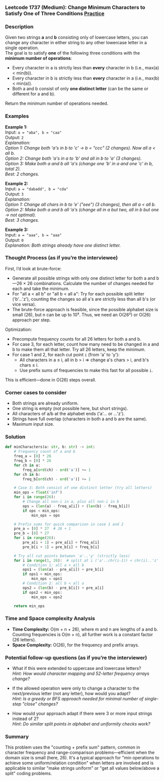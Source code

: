 ### Leetcode 1737 (Medium): Change Minimum Characters to Satisfy One of Three Conditions [Practice](https://leetcode.com/problems/change-minimum-characters-to-satisfy-one-of-three-conditions)

### Description  
Given two strings **a** and **b** consisting only of lowercase letters, you can change any character in either string to any other lowercase letter in a single operation.  
The goal is to satisfy **one** of the following three conditions with the **minimum number of operations**:
- Every character in a is strictly less than **every** character in b (i.e., max(a) < min(b)).
- Every character in b is strictly less than **every** character in a (i.e., max(b) < min(a)).
- Both a and b consist of only **one distinct letter** (can be the same or different for a and b).

Return the minimum number of operations needed.

### Examples  

**Example 1:**  
Input: `a = "aba", b = "caa"`  
Output: `2`  
*Explanation:  
Option 1: Change both 'a's in b to 'c' → b = "ccc" (2 changes). Now all a < all b.  
Option 2: Change both 'a's in a to 'b' and all in b to 'a' (3 changes).  
Option 3: Make both a and b all 'a's (change one 'b' in a and one 'c' in b, total 2).  
Best: 2 changes.*

**Example 2:**  
Input: `a = "dabadd", b = "cda"`  
Output: `3`  
*Explanation:  
Option 1: Change all chars in b to 'e' ("eee") (3 changes), then all a < all b.  
Option 2: Make both a and b all 'a's (change all in a but two, all in b but one → not optimal).  
Best: 3 changes.*

**Example 3:**  
Input: `a = "aaa", b = "aaa"`  
Output: `0`  
*Explanation: Both strings already have one distinct letter.*

### Thought Process (as if you’re the interviewee)  

First, I’d look at brute-force:  
- Generate all possible strings with only one distinct letter for both a and b—26 × 26 combinations. Calculate the number of changes needed for each and take the minimum.  
- For "all a < all b" or "all b < all a": Try for each possible split letter ('b'...'z'), counting the changes so all a's are strictly less than all b's (or vice versa).  
- The brute-force approach is feasible, since the possible alphabet size is small (26), but n can be up to 10⁵. Thus, we need an O(26²) or O(26) approach per step.

Optimization:  
- Precompute frequency counts for all 26 letters for both a and b.  
- For case 3, for each letter, count how many need to be changed in a and b to make them all that letter. Try all 26 letters, keep the minimum.
- For case 1 and 2, for each cut point `i` (from 'a' to 'y'):  
    - All characters in a ≤ i, all in b > i ⇒ change a's chars > i, and b's chars ≤ i.
    - Use prefix sums of frequencies to make this fast for all possible `i`.

This is efficient—done in O(26) steps overall.

### Corner cases to consider  
- Both strings are already uniform.
- One string is empty (not possible here, but short strings).
- All characters of a/b at the alphabet ends ('a'... or ...'z').
- Strings have full overlap (characters in both a and b are the same).
- Maximum input size.

### Solution

```python
def minCharacters(a: str, b: str) -> int:
    # Frequency count of a and b
    freq_a = [0] * 26
    freq_b = [0] * 26
    for ch in a:
        freq_a[ord(ch) - ord('a')] += 1
    for ch in b:
        freq_b[ord(ch) - ord('a')] += 1

    # Case 3: Both consist of one distinct letter (try all letters)
    min_ops = float('inf')
    for i in range(26):
        # Change all non-i in a, plus all non-i in b
        ops = (len(a) - freq_a[i]) + (len(b) - freq_b[i])
        if ops < min_ops:
            min_ops = ops

    # Prefix sums for quick comparison in case 1 and 2
    pre_a = [0] * 27  # 26 + 1
    pre_b = [0] * 27
    for i in range(26):
        pre_a[i + 1] = pre_a[i] + freq_a[i]
        pre_b[i + 1] = pre_b[i] + freq_b[i]

    # Try all cut points between 'a'..'y' (strictly less)
    for i in range(1, 26):  # split at i ('a'..chr(i-1)) < chr(i)..'z'
        # Condition 1: all a < all b
        ops1 = (len(a) - pre_a[i]) + pre_b[i]
        if ops1 < min_ops:
            min_ops = ops1
        # Condition 2: all b < all a
        ops2 = (len(b) - pre_b[i]) + pre_a[i]
        if ops2 < min_ops:
            min_ops = ops2

    return min_ops
```

### Time and Space complexity Analysis  

- **Time Complexity:** O(m + n + 26), where m and n are lengths of a and b. Counting frequencies is O(m + n), all further work is a constant factor (26 letters).
- **Space Complexity:** O(26), for the frequency and prefix arrays.

### Potential follow-up questions (as if you’re the interviewer)  

- What if this were extended to uppercase and lowercase letters?  
  *Hint: How would character mapping and 52-letter frequency arrays change?*

- If the allowed operation were only to change a character to the next/previous letter (not any letter), how would you adapt?  
  *Hint: Is a greedy or BFS approach needed for minimal number of single-step "close" changes?*

- How would your approach adapt if there were 3 or more input strings instead of 2?  
  *Hint: Do similar split points in alphabet and uniformity checks work?*

### Summary
This problem uses the "counting + prefix sum" pattern, common in character frequency and range-comparison problems—efficient when the domain size is small (here, 26). It's a typical approach for "min operations to achieve some uniform/relation condition" when letters are involved and is applicable to similar "make strings uniform" or "get all values below/above a split" coding problems.